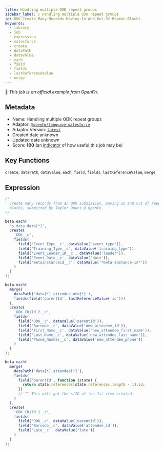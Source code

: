 ```yaml
---
title: Handling multiple ODK repeat groups
sidebar_label: 📜 Handling multiple ODK repeat groups
id: ODK-Create-Many-Records-Moving-In-And-Out-Of-Repeat-Blocks
keywords:
  - library
  - job
  - expression
  - salesforce
  - create
  - dataPath
  - dataValue
  - each
  - field
  - fields
  - lastReferenceValue
  - merge
---
```


📜 <em>This job is an official example from OpenFn.</em>

## Metadata

- Name: Handling multiple ODK repeat groups
- Adaptor: [`@openfn/language-salesforce`](https://www.github.com/openfn/language-salesforce)
- Adaptor Version: [`latest`](https://www.github.com/openfn/language-salesforce)
- Created date unknown
- Updated date unknown
- Score: <b>100</b> (an [indicator](/adaptors/library/#library-scores) of how useful this job may be)

## Key Functions

`create`, `dataPath`, `dataValue`, `each`, `field`, `fields`, `lastReferenceValue`, `merge`

## Expression

```js
/*
  Create many records from an ODK submission, moving in and out of repeat
  blocks, submitted by Taylor Downs @ OpenFn.
*/

beta.each(
  '$.data.data[*]',
  create(
    'ODK__c',
    fields(
      field('Event_Type__c', dataValue('event_type')),
      field('Training_Type__c', dataValue('training_type')),
      field('Event_Leader_ID__c', dataValue('leader')),
      field('Event_Date__c', dataValue('date')),
      field('metainstanceid__c', dataValue('*meta-instance-id*'))
    )
  )
);

beta.each(
  merge(
    dataPath('data[*].attendee_new[*]'),
    fields(field('parentId', lastReferenceValue('id')))
  ),
  create(
    'ODK_Child_2__c',
    fields(
      field('ODK__c', dataValue('parentId')),
      field('Barcode__c', dataValue('new_attendee_id')),
      field('First_Name__c', dataValue('new_attendee_first_name')),
      field('Last_Name__c', dataValue('new_attendee_last_name')),
      field('Phone_Number__c', dataValue('new_attendee_phone'))
    )
  )
);

beta.each(
  merge(
    dataPath('data[*].attendee[*]'),
    fields(
      field('parentId', function (state) {
        return state.references[state.references.length - 1].id;
      })
      // ^^ This will get the sfID of the 1st item created.
    )
  ),
  create(
    'ODK_Child_1__c',
    fields(
      field('ODK__c', dataValue('parentId')),
      field('Barcode__c', dataValue('attendee_id')),
      field('Late__c', dataValue('late'))
    )
  )
);

```